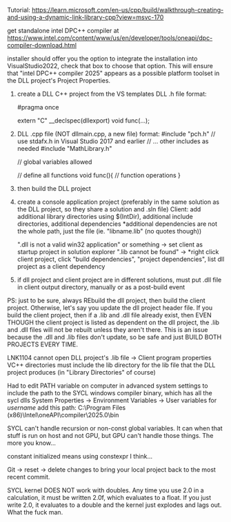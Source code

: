 Tutorial:
https://learn.microsoft.com/en-us/cpp/build/walkthrough-creating-and-using-a-dynamic-link-library-cpp?view=msvc-170

get standalone intel DPC++ compiler at
	https://www.intel.com/content/www/us/en/developer/tools/oneapi/dpc-compiler-download.html

installer should offer you the option to integrate the installation into VisualStudio2022, check that box to choose that option. This will ensure that "intel DPC++ compiler 2025" appears as a possible platform toolset in the DLL project's Project Properties.

1. create a DLL C++ project from the VS templates
	DLL .h file format:
	
	#pragma once

	extern "C" __declspec(dllexport) void func(...);

2.
	DLL .cpp file (NOT dllmain.cpp, a new file) format:
	#include "pch.h" // use stdafx.h in Visual Studio 2017 and earlier
	// ... other includes as needed
	#include "MathLibrary.h"

	// global variables allowed

	// define all functions
	void func(){
		// function operations
	}
3.
	then build the DLL project


4. create a console application project (preferably in the same solution as the DLL project, so they share a solution and .sln file)
	Client: add additional library directories using $(IntDir), additional include directories, additional dependencies
	*additional dependencies are not the whole path, just the file (ie. "libname.lib" (no quotes though))

	".dll is not a valid win32 application" or something -> set client as startup project in solution explorer
	".lib cannot be found" -> 
	*right click client project, click "build dependencies", "project dependencies", list dll project as a client dependency
	
5.
	if dll project and client project are in different solutions, must put .dll file in client output directory, manually or as a post-build event
	
	
PS: just to be sure, always REbuild the dll project, then build the client project. Otherwise, let's say you update the dll project header file. If you build the client project, then if a .lib and .dll file already exist, then EVEN THOUGH the client project is listed as dependent on the dll project, the .lib and .dll files will not be rebuilt unless they aren't there. This is an issue because the .dll and .lib files don't update, so be safe and just BUILD BOTH PROJECTS EVERY TIME.


LNK1104	cannot open DLL project's .lib file -> Client program properties VC++ directories must include the lib directory for the lib file that the DLL project produces (in "Library Directories" of course)

Had to edit PATH variable on computer in advanced system settings to include the path to the SYCL windows compiler binary, which has all the sycl dlls
	System Properties -> Environment Variables -> User variables for _username_
 	add this path:
  		C:\Program Files (x86)\Intel\oneAPI\compiler\2025.0\bin




SYCL can't handle recursion or non-const global variables. It can when that stuff is run on host and not GPU, but GPU can't handle those things. The more you know...


constant initialized means using constexpr I think...

Git -> reset -> delete changes to bring your local project back to the most recent commit.

SYCL kernel DOES NOT work with doubles. Any time you use 2.0 in a calculation, it must be written 2.0f, which evaluates to a float. If you just write 2.0, it evaluates to a double and the kernel just explodes and lags out. What the fuck man.
